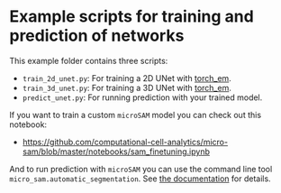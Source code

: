 # Example scripts for training and prediction of networks

This example folder contains three scripts:
- `train_2d_unet.py`: For training a 2D UNet with [torch_em](https://github.com/constantinpape/torch-em).
- `train_3d_unet.py`: For training a 3D UNet with [torch_em](https://github.com/constantinpape/torch-em).
- `predict_unet.py`: For running prediction with your trained model.

If you want to train a custom `microSAM` model you can check out this notebook:
- https://github.com/computational-cell-analytics/micro-sam/blob/master/notebooks/sam_finetuning.ipynb 

And to run prediction with `microSAM` you can use the command line tool `micro_sam.automatic_segmentation`. See [the documentation](https://computational-cell-analytics.github.io/micro-sam/micro_sam.html#using-the-command-line-interface-cli) for details.
